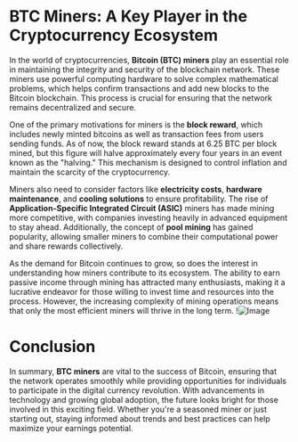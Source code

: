 # BTC Miners: A Key Player in the Cryptocurrency Ecosystem

In the world of cryptocurrencies, **Bitcoin (BTC) miners** play an essential role in maintaining the integrity and security of the blockchain network. These miners use powerful computing hardware to solve complex mathematical problems, which helps confirm transactions and add new blocks to the Bitcoin blockchain. This process is crucial for ensuring that the network remains decentralized and secure. 

One of the primary motivations for miners is the **block reward**, which includes newly minted bitcoins as well as transaction fees from users sending funds. As of now, the block reward stands at 6.25 BTC per block mined, but this figure will halve approximately every four years in an event known as the "halving." This mechanism is designed to control inflation and maintain the scarcity of the cryptocurrency.

Miners also need to consider factors like **electricity costs**, **hardware maintenance**, and **cooling solutions** to ensure profitability. The rise of **Application-Specific Integrated Circuit (ASIC)** miners has made mining more competitive, with companies investing heavily in advanced equipment to stay ahead. Additionally, the concept of **pool mining** has gained popularity, allowing smaller miners to combine their computational power and share rewards collectively.

As the demand for Bitcoin continues to grow, so does the interest in understanding how miners contribute to its ecosystem. The ability to earn passive income through mining has attracted many enthusiasts, making it a lucrative endeavor for those willing to invest time and resources into the process. However, the increasing complexity of mining operations means that only the most efficient miners will thrive in the long term. !![Image](https://github.com/user-attachments/assets/590b50a7-4459-4e76-8a31-559aed223621)

# Conclusion

In summary, **BTC miners** are vital to the success of Bitcoin, ensuring that the network operates smoothly while providing opportunities for individuals to participate in the digital currency revolution. With advancements in technology and growing global adoption, the future looks bright for those involved in this exciting field. Whether you're a seasoned miner or just starting out, staying informed about trends and best practices can help maximize your earnings potential.
